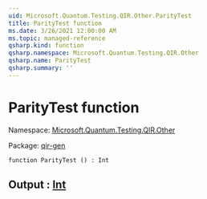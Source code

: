 ```yaml
---
uid: Microsoft.Quantum.Testing.QIR.Other.ParityTest
title: ParityTest function
ms.date: 3/26/2021 12:00:00 AM
ms.topic: managed-reference
qsharp.kind: function
qsharp.namespace: Microsoft.Quantum.Testing.QIR.Other
qsharp.name: ParityTest
qsharp.summary: ''
---
```


# ParityTest function

Namespace: [Microsoft.Quantum.Testing.QIR.Other](xref:Microsoft.Quantum.Testing.QIR.Other)

Package: [qir-gen](https://nuget.org/packages/qir-gen)




```qsharp
function ParityTest () : Int
```


## Output : [Int](xref:microsoft.quantum.lang-ref.int)

